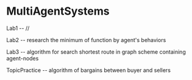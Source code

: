 # MultiAgentSystems


Lab1 -- //

Lab2 -- research the minimum of function by agent's behaviors

Lab3 -- algorithm for search shortest route in graph scheme containing agent-nodes

TopicPractice -- algorithm of bargains between buyer and sellers 
